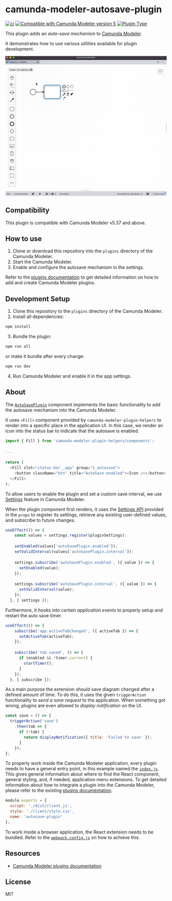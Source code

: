 # camunda-modeler-autosave-plugin

[![ci](https://github.com/jarekdanielak/camunda-modeler-autosave-plugin/actions/workflows/ci.yml/badge.svg)](https://github.com/jarekdanielak/camunda-modeler-autosave-plugin/actions/workflows/ci.yml)
[![Compatible with Camunda Modeler version 5](https://img.shields.io/badge/Camunda%20Modeler-5.37+-blue.svg)](https://github.com/camunda/camunda-modeler) [![Plugin Type](https://img.shields.io/badge/Plugin_Type-React_Plugin-orange.svg)](#)

This plugin adds an *auto-save mechanism* to [Camunda Modeler](https://github.com/camunda/camunda-modeler).

It demonstrates how to use various utilities available for plugin development.

![](./resources/screencast.gif)

## Compatibility

This plugin is compatible with Camunda Modeler v5.37 and above.

## How to use

1. Clone or download this repository into the `plugins` directory of the Camunda Modeler.
2. Start the Camunda Modeler.
3. Enable and configure the autosave mechanism in the settings.

Refer to the [plugins documentation](https://docs.camunda.io/docs/components/modeler/desktop-modeler/plugins/) to get detailed information on how to add and create Camunda Modeler plugins.

## Development Setup

1. Clone this repository to the `plugins` directory of the Camunda Modeler.
2. Install all dependencies:

```bash
npm install
```

3. Bundle the plugin:

```bash
npm run all
```

or make it bundle after every change:

```bash
npm run dev
```

4. Run Camunda Modeler and enable it in the app settings.

## About

The [`AutoSavePlugin`](./client/AutoSavePlugin.js) component implements the basic functionality to add the autosave mechanism into the Camunda Modeler.

It uses `<Fill>` component provided by `camunda-modeler-plugin-helpers` to render into a specific place in the application UI. In this case, we render an icon into the status bar to indicate that the autosave is enabled.

```js
import { Fill } from 'camunda-modeler-plugin-helpers/components';

...

return (
  <Fill slot="status-bar__app" group="1_autosave">
    <button className="btn" title="AutoSave enabled"><Icon /></button>
  </Fill>
);
```

To allow users to enable the plugin and set a custom save interval, we use [Settings](https://docs.camunda.io/docs/next/components/modeler/desktop-modeler/settings/) feature in Camunda Modeler.

When the plugin component first renders, it uses the [Settings API](https://github.com/camunda/camunda-modeler/blob/main/client/src/app/Settings.js) provided in the `props` to register its settings, retrieve any existing user-defined values, and subscribe to future changes.

```js
useEffect(() => {
    const values = settings.register(pluginSettings);

    setEnabled(values['autoSavePlugin.enabled']);
    setValidInterval(values['autoSavePlugin.interval']);

    settings.subscribe('autoSavePlugin.enabled', ({ value }) => {
      setEnabled(value);
    });

    settings.subscribe('autoSavePlugin.interval', ({ value }) => {
      setValidInterval(value);
    });
  }, [ settings ]);
```

Furthermore, it _hooks into certain application events_ to properly setup and restart the auto save timer.

```js
useEffect(() => {
    subscribe('app.activeTabChanged', ({ activeTab }) => {
      setActiveTab(activeTab);
    });

    subscribe('tab.saved', () => {
      if (enabled && !timer.current) {
        startTimer();
      }
    });
  }, [ subscribe ]);
```

As a main purpose the extension should save diagram changed after a defined amount of time. To do this, it uses the given `triggerAction` functionality to _send a save request_ to the application. When something got wrong, plugins are even allowed to _display notification_ on the UI.

```js
const save = () => {
  triggerAction('save')
    .then(tab => {
      if (!tab) {
        return displayNotification({ title: 'Failed to save' });
      }
    });
};
```

To properly work inside the Camunda Modeler application, every plugin needs to have a general entry point, in this example named the [`index.js`](./index.js). This gives general information about where to find the React component, general styling, and, if needed, application menu extensions. To get detailed information about how to integrate a plugin into the Camunda Modeler, please refer to the existing [plugins documentation](https://docs.camunda.io/docs/components/modeler/desktop-modeler/plugins/).

```js
module.exports = {
  script: './dist/client.js',
  style: './client/style.css',
  name: 'autosave-plugin'
};
```

To work inside a browser application, the React extension needs to be bundled. Refer to the [`webpack.config.js`](./webpack.config.js) on how to achieve this.

## Resources

* [Camunda Modeler plugins documentation](https://docs.camunda.io/docs/components/modeler/desktop-modeler/plugins/)

## License

MIT

